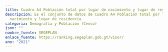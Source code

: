 ```yaml
---
title: Cuadro A4 Población total por lugar de nacimiento y lugar de residencia
descripcion: Es el conjunto de datos de Cuadro A4 Población total por lugar de
  nacimiento y lugar de residencia
categoria: Demografía y Población (Censo)
json: ""
nombre_fuente: SEGEPLAN
enlace_fuente: https://ranking.segeplan.gob.gt/visor/
ano: "2021"
---
```

